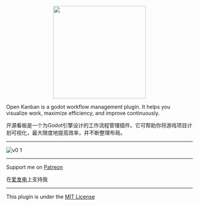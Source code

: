 <p align="center">
 <img src="https://user-images.githubusercontent.com/80319225/175807247-9ec769cd-cf72-4b48-be31-83ab49619559.png" width="250">
</p>

Open Kanban is a godot workflow management plugin. It helps you visualize work, maximize efficiency, and improve continuously.
 
开源看板是一个为Godot引擎设计的工作流程管理插件。它可帮助你将游戏项目计划可视化，最大限度地提高效率，并不断整理布局。

---

![v0 1](https://user-images.githubusercontent.com/80319225/175755692-3a43b312-fe0c-40f9-b91f-0aa257031c93.png)

---

Support me on [Patreon](https://patreon.com/exspiravit1104)


在[爱发电](https://afdian.net/@exspiravit)上支持我

---

This plugin is under the [MIT License](https://github.com/EXSPIRAVIT1104OFFICIAL/open-kanban/blob/main/LICENSE)
